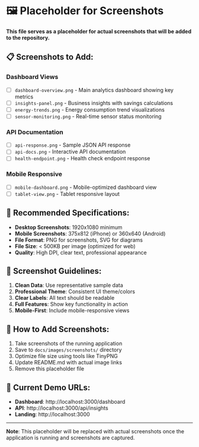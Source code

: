 # 🖼️ Placeholder for Screenshots

**This file serves as a placeholder for actual screenshots that will be added to the repository.**

## 📋 Screenshots to Add:

### Dashboard Views
- [ ] `dashboard-overview.png` - Main analytics dashboard showing key metrics
- [ ] `insights-panel.png` - Business insights with savings calculations
- [ ] `energy-trends.png` - Energy consumption trend visualizations
- [ ] `sensor-monitoring.png` - Real-time sensor status monitoring

### API Documentation
- [ ] `api-response.png` - Sample JSON API response
- [ ] `api-docs.png` - Interactive API documentation
- [ ] `health-endpoint.png` - Health check endpoint response

### Mobile Responsive
- [ ] `mobile-dashboard.png` - Mobile-optimized dashboard view
- [ ] `tablet-view.png` - Tablet responsive layout

## 📐 Recommended Specifications:

- **Desktop Screenshots**: 1920x1080 minimum
- **Mobile Screenshots**: 375x812 (iPhone) or 360x640 (Android)
- **File Format**: PNG for screenshots, SVG for diagrams
- **File Size**: < 500KB per image (optimized for web)
- **Quality**: High DPI, clear text, professional appearance

## 🎯 Screenshot Guidelines:

1. **Clean Data**: Use representative sample data
2. **Professional Theme**: Consistent UI theme/colors
3. **Clear Labels**: All text should be readable
4. **Full Features**: Show key functionality in action
5. **Mobile-First**: Include mobile-responsive views

## 🔄 How to Add Screenshots:

1. Take screenshots of the running application
2. Save to `docs/images/screenshots/` directory
3. Optimize file size using tools like TinyPNG
4. Update README.md with actual image links
5. Remove this placeholder file

## 📱 Current Demo URLs:
- **Dashboard**: http://localhost:3000/dashboard
- **API**: http://localhost:3000/api/insights
- **Landing**: http://localhost:3000

---

**Note**: This placeholder will be replaced with actual screenshots once the application is running and screenshots are captured.